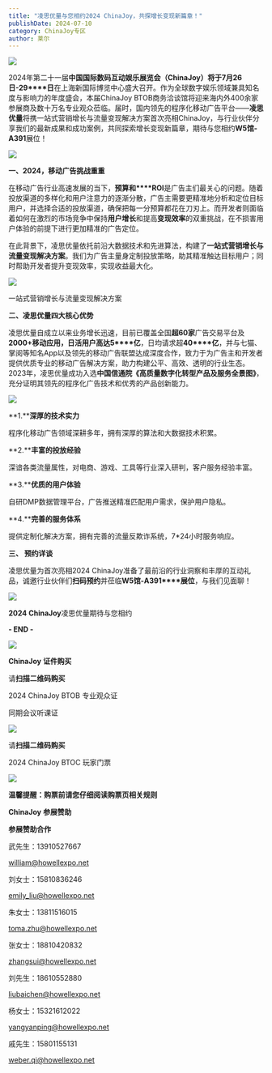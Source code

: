 ```yaml
---
title: "凌思优量与您相约2024 ChinaJoy，共探增长变现新篇章！"
publishDate: 2024-07-10
category: ChinaJoy专区
author: 莱尔
---
```


![](https://ec-net-1251389766.cos.ap-shanghai.myqcloud.com/wp-content/uploads/2024/07/20240710230815847.png)

2024年第二十一届**中国国际数码互动娱乐展览会（****ChinaJoy****）**将于**7****月****26****日****\-29****日**在上海新国际博览中心盛大召开。作为全球数字娱乐领域兼具知名度与影响力的年度盛会，本届ChinaJoy BTOB商务洽谈馆将迎来海内外400余家参展商及数十万名专业观众莅临。届时，国内领先的程序化移动广告平台——**凌思优量**将携一站式营销增长与流量变现解决方案首次亮相ChinaJoy，与行业伙伴分享我们的最新成果和成功案例，共同探索增长变现新篇章，期待与您相约**W5****馆****\-A391**展位！

![](https://ec-net-1251389766.cos.ap-shanghai.myqcloud.com/wp-content/uploads/2024/07/20240710230818717-576x1024.png)

**一、2024，移动广告挑战重重**

在移动广告行业高速发展的当下，**预算和****ROI**是广告主们最关心的问题。随着投放渠道的多样化和用户注意力的逐渐分散，广告主需要更精准地分析和定位目标用户，并选择合适的投放渠道，确保把每一分预算都花在刀刃上。而开发者则面临着如何在激烈的市场竞争中保持**用户增长**和提高**变现效率**的双重挑战，在不损害用户体验的前提下进行更加精准的广告定位。

在此背景下，凌思优量依托前沿大数据技术和先进算法，构建了**一站式营销增长与流量变现解决方案**。我们为广告主量身定制投放策略，助其精准触达目标用户；同时帮助开发者提升变现效率，实现收益最大化。

![](https://ec-net-1251389766.cos.ap-shanghai.myqcloud.com/wp-content/uploads/2024/07/20240710230823233.png)

一站式营销增长与流量变现解决方案

**二、凌思优量四大核心优势**

凌思优量自成立以来业务增长迅速，目前已覆盖全国**超****60****家**广告交易平台及**2000+**移动应用，日活用户高达**5****亿**，日均请求超**40****亿**，并与七猫、掌阅等知名App以及领先的移动广告联盟达成深度合作，致力于为广告主和开发者提供优质专业的移动广告解决方案，助力构建公平、高效、透明的行业生态。2023年，凌思优量成功入选**中国信通院《高质量数字化转型产品及服务全景图》**，充分证明其领先的程序化广告技术和优秀的产品创新能力。

![](https://ec-net-1251389766.cos.ap-shanghai.myqcloud.com/wp-content/uploads/2024/07/20240710230826627.png)

**1.****深厚的技术实力**

程序化移动广告领域深耕多年，拥有深厚的算法和大数据技术积累。

**2.****丰富的投放经验**

深谙各类流量属性，对电商、游戏、工具等行业深入研判，客户服务经验丰富。

**3.****优质的用户体验**

自研DMP数据管理平台，广告推送精准匹配用户需求，保护用户隐私。

**4.****完善的服务体系**

提供定制化解决方案，拥有完善的流量反欺诈系统，7\*24小时服务响应。

**三、 预约详谈**

凌思优量为首次亮相2024 ChinaJoy准备了最前沿的行业洞察和丰厚的互动礼品，诚邀行业伙伴们**扫码预约**并莅临**W5****馆****\-A391****展位**，与我们见面聊！

![](https://ec-net-1251389766.cos.ap-shanghai.myqcloud.com/wp-content/uploads/2024/07/20240710230829765.png)

**2024 ChinaJoy**凌思优量期待与您相约  
  

**\- END -**

![](https://ec-net-1251389766.cos.ap-shanghai.myqcloud.com/wp-content/uploads/2024/07/20240710230832796-576x1024.png)

**ChinaJoy** **证件购买**

  
请**扫描二维码购买**

2024 ChinaJoy BTOB 专业观众证

同期会议听课证

![](https://ec-net-1251389766.cos.ap-shanghai.myqcloud.com/wp-content/uploads/2024/07/20240710230842831.png)

请**扫描二维码购买**

2024 ChinaJoy BTOC 玩家门票

![](https://ec-net-1251389766.cos.ap-shanghai.myqcloud.com/wp-content/uploads/2024/07/20240710230844601.png)

**温馨提醒：购票前请您仔细阅读购票页相关规则**  
  

**ChinaJoy** **参展赞助**

**参展赞助合作**

武先生：13910527667

william@howellexpo.net

刘女士：15810836246

[emily\_liu@howellexpo.net](mailto:emily_liu@howellexpo.net)

朱女士：13811516015

[toma.zhu@howellexpo.net](mailto:toma.zhu@howellexpo.net)

张女士：18810420832

[zhangsui@howellexpo.net](mailto:zhangsui@howellexpo.net)

刘先生：18610552880

[liubaichen@howellexpo.net](mailto:liubaichen@howellexpo.net)

杨女士：15321612022

[yangyanping@howellexpo.net](mailto:yangyanping@howellexpo.net)

戚先生：15801155131

weber.qi@howellexpo.net
